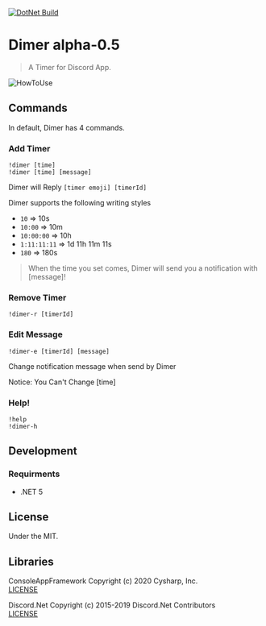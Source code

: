 [![DotNet Build](https://github.com/AntiquePendulum/Dimer/actions/workflows/debug-build.yml/badge.svg)](https://github.com/AntiquePendulum/Dimer/actions/workflows/debug-build.yml)

# Dimer alpha-0.5
> A Timer for Discord App.

![HowToUse](https://user-images.githubusercontent.com/39259186/128027793-8137f8c4-9733-4efe-a35e-89bdd9a8ae2d.gif)

## Commands
In default, Dimer has 4 commands.

### Add Timer
```
!dimer [time]
!dimer [time] [message]
```

Dimer will Reply `[timer emoji] [timerId]`

Dimer supports the following writing styles
* `10`  => 10s
* `10:00` => 10m
* `10:00:00` => 10h
* `1:11:11:11` => 1d 11h 11m 11s
* `180` => 180s

>When the time you set comes, Dimer will send you a notification with [message]!

### Remove Timer

```
!dimer-r [timerId]
```

### Edit Message

```
!dimer-e [timerId] [message]
```

Change notification message when send by Dimer

Notice: You Can't Change [time]

### Help!

```
!help
!dimer-h
```

## Development
### Requirments
* .NET 5

## License
Under the MIT.

## Libraries
ConsoleAppFramework Copyright (c) 2020 Cysharp, Inc.  
[LICENSE](https://github.com/Cysharp/ConsoleAppFramework/blob/master/LICENSE)

Discord.Net Copyright (c) 2015-2019 Discord.Net Contributors  
[LICENSE](https://github.com/discord-net/Discord.Net/blob/dev/LICENSE)  